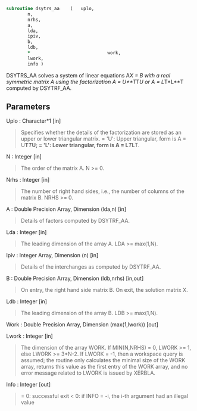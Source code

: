 ```fortran
subroutine dsytrs_aa	(	uplo,
		n,
		nrhs,
		a,
		lda,
		ipiv,
		b,
		ldb,
		*                             work,
		lwork,
		info )
```

 DSYTRS_AA solves a system of linear equations A*X = B with a real
 symmetric matrix A using the factorization A = U**T*T*U or
 A = L*T*L**T computed by DSYTRF_AA.

## Parameters
Uplo : Character*1 [in]
> Specifies whether the details of the factorization are stored
> as an upper or lower triangular matrix.
> = 'U':  Upper triangular, form is A = U**T*T*U;
> = 'L':  Lower triangular, form is A = L*T*L**T.

N : Integer [in]
> The order of the matrix A.  N >= 0.

Nrhs : Integer [in]
> The number of right hand sides, i.e., the number of columns
> of the matrix B.  NRHS >= 0.

A : Double Precision Array, Dimension (lda,n) [in]
> Details of factors computed by DSYTRF_AA.

Lda : Integer [in]
> The leading dimension of the array A.  LDA >= max(1,N).

Ipiv : Integer Array, Dimension (n) [in]
> Details of the interchanges as computed by DSYTRF_AA.

B : Double Precision Array, Dimension (ldb,nrhs) [in,out]
> On entry, the right hand side matrix B.
> On exit, the solution matrix X.

Ldb : Integer [in]
> The leading dimension of the array B.  LDB >= max(1,N).

Work : Double Precision Array, Dimension (max(1,lwork)) [out]

Lwork : Integer [in]
> The dimension of the array WORK.
> If MIN(N,NRHS) = 0, LWORK >= 1, else LWORK >= 3*N-2.
> If LWORK = -1, then a workspace query is assumed; the routine
> only calculates the minimal size of the WORK array, returns
> this value as the first entry of the WORK array, and no error
> message related to LWORK is issued by XERBLA.

Info : Integer [out]
> = 0:  successful exit
> < 0:  if INFO = -i, the i-th argument had an illegal value

